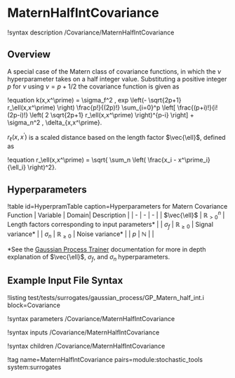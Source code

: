 # MaternHalfIntCovariance

!syntax description /Covariance/MaternHalfIntCovariance

## Overview

A special case of the Matern class of covariance functions, in which the $\nu$ hyperparameter takes on a half integer value. Substituting a positive integer $p$ for $\nu$ using $\nu = p + 1/2$ the covariance function is given as

!equation
k(x,x^\prime) = \sigma_f^2 \, exp \left(- \sqrt{2p+1} r_\ell(x,x^\prime) \right) \frac{p!}{(2p)!} \sum_{i=0}^p \left[ \frac{(p+i)!}{i! (2p-i)!} \left( 2 \sqrt{2p+1} r_\ell(x,x^\prime) \right)^{p-i}  \right]   + \sigma_n^2 \, \delta_{x,x^\prime}.

$r_\ell(x,x^\prime)$ is a scaled distance based on the length factor $\vec{\ell}$, defined as

!equation
r_\ell(x,x^\prime) = \sqrt{ \sum_n \left( \frac{x_i - x^\prime_i}{\ell_i} \right)^2}.

## Hyperparameters

!table id=HyperpramTable caption=Hyperparameters for Matern Covariance Function
| Variable | Domain| Description |
| - | - | - |
| $\vec{\ell}$ | $\mathbb{R}_{>0}^n$ | Length factors corresponding to input parameters\* |
| $\sigma_f$ | $\mathbb{R}_{\geq 0}$ | Signal variance\* |
| $\sigma_n$ | $\mathbb{R}_{\geq 0}$ | Noise variance\* |
| $p$ | $\mathbb{N}$ |  |

\*See the [Gaussian Process Trainer](GaussianProcessTrainer.md) documentation for more in depth explanation of $\vec{\ell}$, $\sigma_f$, and $\sigma_n$ hyperparameters.

## Example Input File Syntax

!listing test/tests/surrogates/gaussian_process/GP_Matern_half_int.i block=Covariance

!syntax parameters /Covariance/MaternHalfIntCovariance

!syntax inputs /Covariance/MaternHalfIntCovariance

!syntax children /Covariance/MaternHalfIntCovariance

!tag name=MaternHalfIntCovariance pairs=module:stochastic_tools system:surrogates
